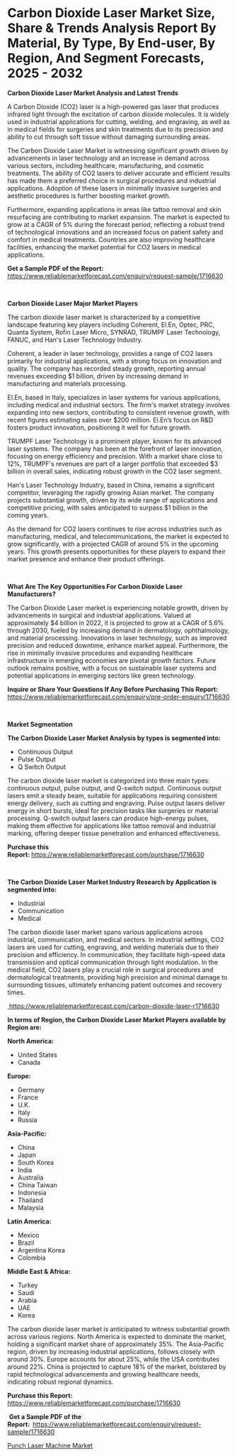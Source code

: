 <p><h1>Carbon Dioxide Laser Market Size, Share & Trends Analysis Report By Material, By Type, By End-user, By Region, And Segment Forecasts, 2025 - 2032</h1></p><p><strong>Carbon Dioxide Laser Market Analysis and Latest Trends</strong></p>
<p><p>A Carbon Dioxide (CO2) laser is a high-powered gas laser that produces infrared light through the excitation of carbon dioxide molecules. It is widely used in industrial applications for cutting, welding, and engraving, as well as in medical fields for surgeries and skin treatments due to its precision and ability to cut through soft tissue without damaging surrounding areas.</p><p>The Carbon Dioxide Laser Market is witnessing significant growth driven by advancements in laser technology and an increase in demand across various sectors, including healthcare, manufacturing, and cosmetic treatments. The ability of CO2 lasers to deliver accurate and efficient results has made them a preferred choice in surgical procedures and industrial applications. Adoption of these lasers in minimally invasive surgeries and aesthetic procedures is further boosting market growth.</p><p>Furthermore, expanding applications in areas like tattoo removal and skin resurfacing are contributing to market expansion. The market is expected to grow at a CAGR of 5% during the forecast period, reflecting a robust trend of technological innovations and an increased focus on patient safety and comfort in medical treatments. Countries are also improving healthcare facilities, enhancing the market potential for CO2 lasers in medical applications.</p></p>
<p><strong>Get a Sample PDF of the Report:&nbsp;</strong> <a href="https://www.reliablemarketforecast.com/enquiry/request-sample/1716630?utm_campaign=1130&utm_medium=2&utm_source=Github&utm_content=ia&utm_term=20022025&utm_id=carbon-dioxide-laser">https://www.reliablemarketforecast.com/enquiry/request-sample/1716630</a></p>
<p>&nbsp;</p>
<p><strong>Carbon Dioxide Laser Major Market Players</strong></p>
<p><p>The carbon dioxide laser market is characterized by a competitive landscape featuring key players including Coherent, El.En, Optec, PRC, Quanta System, Rofin Laser Micro, SYNRAD, TRUMPF Laser Technology, FANUC, and Han's Laser Technology Industry. </p><p>Coherent, a leader in laser technology, provides a range of CO2 lasers primarily for industrial applications, with a strong focus on innovation and quality. The company has recorded steady growth, reporting annual revenues exceeding $1 billion, driven by increasing demand in manufacturing and materials processing.</p><p>El.En, based in Italy, specializes in laser systems for various applications, including medical and industrial sectors. The firm's market strategy involves expanding into new sectors, contributing to consistent revenue growth, with recent figures estimating sales over $200 million. El.En’s focus on R&D fosters product innovation, positioning it well for future growth.</p><p>TRUMPF Laser Technology is a prominent player, known for its advanced laser systems. The company has been at the forefront of laser innovation, focusing on energy efficiency and precision. With a market share close to 12%, TRUMPF's revenues are part of a larger portfolio that exceeded $3 billion in overall sales, indicating robust growth in the CO2 laser segment.</p><p>Han's Laser Technology Industry, based in China, remains a significant competitor, leveraging the rapidly growing Asian market. The company projects substantial growth, driven by its wide range of applications and competitive pricing, with sales anticipated to surpass $1 billion in the coming years.</p><p>As the demand for CO2 lasers continues to rise across industries such as manufacturing, medical, and telecommunications, the market is expected to grow significantly, with a projected CAGR of around 5% in the upcoming years. This growth presents opportunities for these players to expand their market presence and enhance their product offerings.</p></p>
<p>&nbsp;</p>
<p><strong>What Are The Key Opportunities For Carbon Dioxide Laser Manufacturers?</strong></p>
<p><p>The Carbon Dioxide Laser market is experiencing notable growth, driven by advancements in surgical and industrial applications. Valued at approximately $4 billion in 2022, it is projected to grow at a CAGR of 5.6% through 2030, fueled by increasing demand in dermatology, ophthalmology, and material processing. Innovations in laser technology, such as improved precision and reduced downtime, enhance market appeal. Furthermore, the rise in minimally invasive procedures and expanding healthcare infrastructure in emerging economies are pivotal growth factors. Future outlook remains positive, with a focus on sustainable laser systems and potential applications in emerging sectors like green technology.</p></p>
<p><strong>Inquire or Share Your Questions If Any Before Purchasing This Report:</strong> <a href="https://www.reliablemarketforecast.com/enquiry/pre-order-enquiry/1716630?utm_campaign=1130&utm_medium=2&utm_source=Github&utm_content=ia&utm_term=20022025&utm_id=carbon-dioxide-laser">https://www.reliablemarketforecast.com/enquiry/pre-order-enquiry/1716630</a></p>
<p>&nbsp;</p>
<p><strong>Market Segmentation</strong></p>
<p><strong>The Carbon Dioxide Laser Market Analysis by types is segmented into:</strong></p>
<p><ul><li>Continuous Output</li><li>Pulse Output</li><li>Q Switch Output</li></ul></p>
<p><p>The carbon dioxide laser market is categorized into three main types: continuous output, pulse output, and Q-switch output. Continuous output lasers emit a steady beam, suitable for applications requiring consistent energy delivery, such as cutting and engraving. Pulse output lasers deliver energy in short bursts, ideal for precision tasks like surgeries or material processing. Q-switch output lasers can produce high-energy pulses, making them effective for applications like tattoo removal and industrial marking, offering deeper tissue penetration and enhanced effectiveness.</p></p>
<p><strong>Purchase this Report:&nbsp;</strong><a href="https://www.reliablemarketforecast.com/purchase/1716630?utm_campaign=1130&utm_medium=2&utm_source=Github&utm_content=ia&utm_term=20022025&utm_id=carbon-dioxide-laser">https://www.reliablemarketforecast.com/purchase/1716630</a></p>
<p>&nbsp;</p>
<p><strong>The Carbon Dioxide Laser Market Industry Research by Application is segmented into:</strong></p>
<p><ul><li>Industrial</li><li>Communication</li><li>Medical</li></ul></p>
<p><p>The carbon dioxide laser market spans various applications across industrial, communication, and medical sectors. In industrial settings, CO2 lasers are used for cutting, engraving, and welding materials due to their precision and efficiency. In communication, they facilitate high-speed data transmission and optical communication through light modulation. In the medical field, CO2 lasers play a crucial role in surgical procedures and dermatological treatments, providing high precision and minimal damage to surrounding tissues, ultimately enhancing patient outcomes and recovery times.</p></p>
<p><a href="https://www.reliablemarketforecast.com/carbon-dioxide-laser-r1716630?utm_campaign=1130&utm_medium=2&utm_source=Github&utm_content=ia&utm_term=20022025&utm_id=carbon-dioxide-laser">&nbsp;https://www.reliablemarketforecast.com/carbon-dioxide-laser-r1716630</a></p>
<p><strong>In terms of Region, the Carbon Dioxide Laser Market Players available by Region are:</strong></p>
<p>
    <p> <strong> North America: </strong>
        <ul>
            <li>United States</li>
            <li>Canada</li>
        </ul>
        </p> 
    <p> <strong> Europe: </strong>
        <ul>
            <li>Germany</li>
            <li>France</li>
            <li>U.K.</li>
            <li>Italy</li>
            <li>Russia</li>
        </ul>
        </p> 
    <p> <strong> Asia-Pacific: </strong>
        <ul>
            <li>China</li>
            <li>Japan</li>
            <li>South Korea</li>
            <li>India</li>
            <li>Australia</li>
            <li>China Taiwan</li>
            <li>Indonesia</li>
            <li>Thailand</li>
            <li>Malaysia</li>
        </ul>
        </p> 
    <p> <strong> Latin America: </strong>
        <ul>
            <li>Mexico</li>
            <li>Brazil</li>
            <li>Argentina Korea</li>
            <li>Colombia</li>
        </ul>
        </p> 
    <p> <strong> Middle East & Africa: </strong>
        <ul>
            <li>Turkey</li>
            <li>Saudi</li>
            <li>Arabia</li>
            <li>UAE</li>
            <li>Korea</li>
        </ul>
    </p>
    </p>
<p><p>The carbon dioxide laser market is anticipated to witness substantial growth across various regions. North America is expected to dominate the market, holding a significant market share of approximately 35%. The Asia-Pacific region, driven by increasing industrial applications, follows closely with around 30%. Europe accounts for about 25%, while the USA contributes around 22%. China is projected to capture 18% of the market, bolstered by rapid technological advancements and growing healthcare needs, indicating robust regional dynamics.</p></p>
<p><strong>Purchase this Report: </strong><a href="https://www.reliablemarketforecast.com/purchase/1716630?utm_campaign=1130&utm_medium=2&utm_source=Github&utm_content=ia&utm_term=20022025&utm_id=carbon-dioxide-laser">https://www.reliablemarketforecast.com/purchase/1716630</a></p>
<p>&nbsp;<strong>Get a Sample PDF of the Report:&nbsp;&nbsp;</strong><a href="https://www.reliablemarketforecast.com/enquiry/request-sample/1716630?utm_campaign=1130&utm_medium=2&utm_source=Github&utm_content=ia&utm_term=20022025&utm_id=carbon-dioxide-laser">https://www.reliablemarketforecast.com/enquiry/request-sample/1716630</a></p>
<p><strong></strong></p>
<p><p><a href="https://github.com/RickHolmes3/Market-Research-Report-List-7/blob/main/punch-laser-machine-market.md?utm_campaign=1130&utm_medium=2&utm_source=Github&utm_content=ia&utm_term=20022025&utm_id=carbon-dioxide-laser">Punch Laser Machine Market</a></p></p>